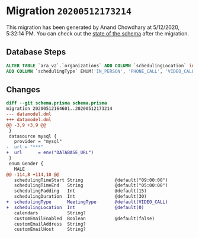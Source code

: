 # Migration `20200512173214`

This migration has been generated by Anand Chowdhary at 5/12/2020, 5:32:14 PM.
You can check out the [state of the schema](./schema.prisma) after the migration.

## Database Steps

```sql
ALTER TABLE `ara_v2`.`organizations` ADD COLUMN `schedulingLocation` int NOT NULL DEFAULT 0 ,
ADD COLUMN `schedulingType` ENUM('IN_PERSON', 'PHONE_CALL', 'VIDEO_CALL') NOT NULL DEFAULT 'VIDEO_CALL' ;
```

## Changes

```diff
diff --git schema.prisma schema.prisma
migration 20200512164601..20200512173214
--- datamodel.dml
+++ datamodel.dml
@@ -3,9 +3,9 @@
 }
 datasource mysql {
   provider = "mysql"
-  url = "***"
+  url      = env("DATABASE_URL")
 }
 enum Gender {
   MALE
@@ -114,8 +114,10 @@
   schedulingTimeStart String            @default("09:00:00")
   schedulingTimeEnd   String            @default("05:00:00")
   schedulingPadding   Int               @default(15)
   schedulingDuration  Int               @default(30)
+  schedulingType      MeetingType       @default(VIDEO_CALL)
+  schedulingLocation  Int               @default(0)
   calendars           String?
   customEmailEnabled  Boolean           @default(false)
   customEmailAddress  String?
   customEmailHost     String?
```


